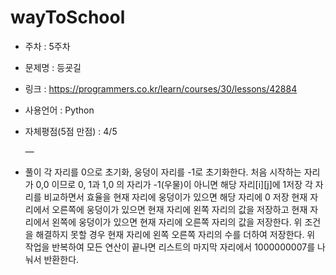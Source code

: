 # wayToSchool
* 주차 : 5주차
* 문제명 : 등굣길
* 링크 : https://programmers.co.kr/learn/courses/30/lessons/42884
* 사용언어 : Python
* 자체평점(5점 만점) : 4/5
 
  —

* 풀이
각 자리를 0으로 초기화, 웅덩이 자리를 -1로 초기화한다. 처음 시작하는 자리가 0,0 이므로 0, 1과 1,0 의 자리가 -1(우물)이 아니면 해당 자리[i][j]에 1저장
각 자리를 비교하면서 효율을 현재 자리에 웅덩이가 있으면 해당 자리에 0 저장
현재 자리에서 오른쪽에 웅덩이가 있으면 현재 자리에 왼쪽 자리의 값을 저장하고 현재 자리에서 왼쪽에 웅덩이가 있으면 현재 자리에 오른쪽 자리의 값을 저장한다.
위 조건을 해결하지 못할 경우 현재 자리에 왼쪽 오른쪽 자리의 수를 더하여 저장한다.
위 작업을 반복하여 모든 연산이 끝나면 리스트의 마지막 자리에서 1000000007를 나눠서 반환한다.